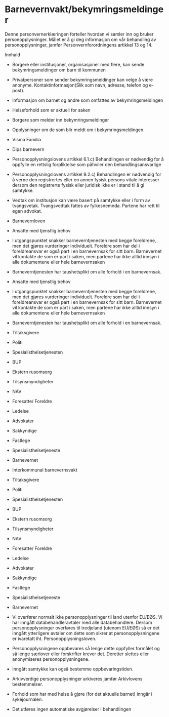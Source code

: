 # Barnevernvakt/bekymringsmeldinger


  

Denne personvernerklæringen forteller hvordan vi samler inn og bruker personopplysninger. Målet er å gi deg informasjon om vår behandling av personopplysninger, jamfør Personvernforordningens artikkel 13 og 14.

  

Innhald

*   Borgere eller institusjoner, organisasjoner med flere, kan sende bekymringsmeldinger om barn til kommunen  
    
*   Privatpersoner som sender bekymringsmeldinger kan velge å være anonyme. Kontaktinformasjon(Slik som navn, adresse, telefon og e-post).  
    
*   Informasjon om barnet og andre som omfattes av bekymringsmeldingen  
    
*   Helseforhold som er aktuell for saken  
    
*   Borgere som melder inn bekymringsmeldinger  
    
*   Opplysninger om de som blir meldt om i bekymringsmeldingen.  
    
*   Visma Familia  
    
*   Dips barnevern  
    
*   Personopplysningslovens artikkel 6.1.c) Behandlingen er nødvendig for å oppfylle en rettslig forpliktelse som påhviler den behandlingsansvarlige  
    
*   Personopplysningslovens artikkel 9.2.c) Behandlingen er nødvendig for å verne den registrertes eller en annen fysisk persons vitale interesser dersom den registrerte fysisk eller juridisk ikke er i stand til å gi samtykke.  
    
*   Vedtak om institusjon kan være basert på samtykke eller i form av tvangsvetak. Tvangsvedtak fattes av fylkesnemnda. Partene har rett til egen advokat.  
    
*   Barnevernloven  
    
*   Ansatte med tjenstlig behov  
    
*   I utgangspunktet snakker barneverntjenesten med begge foreldrene, men det gjøres vurderinger individuelt. Foreldre som har del i foreldreansvar er også part i en barnevernsak for sitt barn. Barnevernet vil kontakte de som er part i saken, men partene har ikke alltid innsyn i alle dokumentene eller hele barnevernsaken  
    
*   Barneverntjenesten har taushetsplikt om alle forhold i en barnevernsak.  
    
*   Ansatte med tjenstlig behov  
    
*   I utgangspunktet snakker barneverntjenesten med begge foreldrene, men det gjøres vurderinger individuelt. Foreldre som har del i foreldreansvar er også part i en barnevernsak for sitt barn. Barnevernet vil kontakte de som er part i saken, men partene har ikke alltid innsyn i alle dokumentene eller hele barnevernsaken  
    
*   Barneverntjenesten har taushetsplikt om alle forhold i en barnevernsak.  
    
*   Tiltaksgivere  
    
*   Politi  
    
*   Spesialisthelsetjenesten  
    
*   BUP  
    
*   Ekstern rusomsorg  
    
*   Tilsynsmyndigheter  
    
*   NAV  
    
*   Foresatte/ Foreldre  
    
*   Ledelse  
    
*   Advokater  
    
*   Sakkyndige  
    
*   Fastlege  
    
*   Spesialisthelsetjeneste  
    
*   Barnevernet  
    
*   Interkommunal barnevernsvakt  
    
*   Tiltaksgivere  
    
*   Politi  
    
*   Spesialisthelsetjenesten  
    
*   BUP  
    
*   Ekstern rusomsorg  
    
*   Tilsynsmyndigheter  
    
*   NAV  
    
*   Foresatte/ Foreldre  
    
*   Ledelse  
    
*   Advokater  
    
*   Sakkyndige  
    
*   Fastlege  
    
*   Spesialisthelsetjeneste  
    
*   Barnevernet  
    
*   Vi overfører normalt ikke personopplysninger til land utenfor EU/EØS. Vi har inngått databehandleravtaler med alle databehandlere. Dersom personopplysninger overføres til tredjeland (utenom EU/EØS) så er det inngått ytterligere avtaler om dette som sikrer at personopplysningene er ivaretatt iht. Personopplysningsloven.  
    
*   Personopplysningene oppbevares så lenge dette oppfyller formålet og så lenge særlover eller forskrifter krever det. Deretter slettes eller anonymiseres personopplysningene.  
    
*   Inngått samtykke kan også bestemme oppbevaringstiden.  
    
*   Arkivverdige personopplysninger arkiveres jamfør Arkivlovens bestemmelser.  
    
*   Forhold som har med helse å gjøre (for det aktuelle barnet) inngår i sykejournalen.  
    
*   Det utføres ingen automatiske avgjørelser i behandlingen